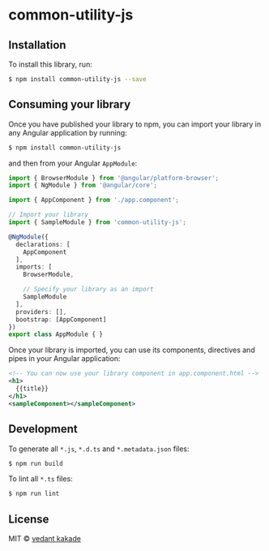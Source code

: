 # common-utility-js

## Installation

To install this library, run:

```bash
$ npm install common-utility-js --save
```

## Consuming your library

Once you have published your library to npm, you can import your library in any Angular application by running:

```bash
$ npm install common-utility-js
```

and then from your Angular `AppModule`:

```typescript
import { BrowserModule } from '@angular/platform-browser';
import { NgModule } from '@angular/core';

import { AppComponent } from './app.component';

// Import your library
import { SampleModule } from 'common-utility-js';

@NgModule({
  declarations: [
    AppComponent
  ],
  imports: [
    BrowserModule,

    // Specify your library as an import
    SampleModule
  ],
  providers: [],
  bootstrap: [AppComponent]
})
export class AppModule { }
```

Once your library is imported, you can use its components, directives and pipes in your Angular application:

```xml
<!-- You can now use your library component in app.component.html -->
<h1>
  {{title}}
</h1>
<sampleComponent></sampleComponent>
```

## Development

To generate all `*.js`, `*.d.ts` and `*.metadata.json` files:

```bash
$ npm run build
```

To lint all `*.ts` files:

```bash
$ npm run lint
```

## License

MIT © [vedant kakade](mailto:vedant99kakade@gmail.com)
